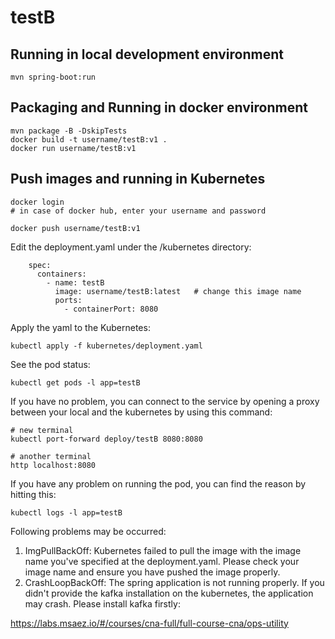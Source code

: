 # testB

## Running in local development environment

```
mvn spring-boot:run
```

## Packaging and Running in docker environment

```
mvn package -B -DskipTests
docker build -t username/testB:v1 .
docker run username/testB:v1
```

## Push images and running in Kubernetes

```
docker login 
# in case of docker hub, enter your username and password

docker push username/testB:v1
```

Edit the deployment.yaml under the /kubernetes directory:
```
    spec:
      containers:
        - name: testB
          image: username/testB:latest   # change this image name
          ports:
            - containerPort: 8080

```

Apply the yaml to the Kubernetes:
```
kubectl apply -f kubernetes/deployment.yaml
```

See the pod status:
```
kubectl get pods -l app=testB
```

If you have no problem, you can connect to the service by opening a proxy between your local and the kubernetes by using this command:
```
# new terminal
kubectl port-forward deploy/testB 8080:8080

# another terminal
http localhost:8080
```

If you have any problem on running the pod, you can find the reason by hitting this:
```
kubectl logs -l app=testB
```

Following problems may be occurred:

1. ImgPullBackOff:  Kubernetes failed to pull the image with the image name you've specified at the deployment.yaml. Please check your image name and ensure you have pushed the image properly.
1. CrashLoopBackOff: The spring application is not running properly. If you didn't provide the kafka installation on the kubernetes, the application may crash. Please install kafka firstly:

https://labs.msaez.io/#/courses/cna-full/full-course-cna/ops-utility

